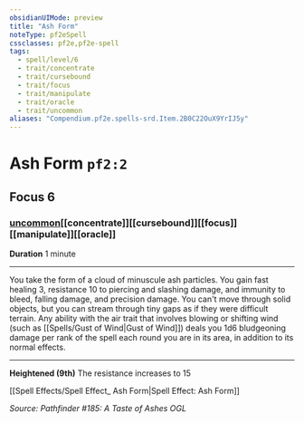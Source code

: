 ```yaml
---
obsidianUIMode: preview
title: "Ash Form"
noteType: pf2eSpell
cssclasses: pf2e,pf2e-spell
tags:
  - spell/level/6
  - trait/concentrate
  - trait/cursebound
  - trait/focus
  - trait/manipulate
  - trait/oracle
  - trait/uncommon
aliases: "Compendium.pf2e.spells-srd.Item.2B0C22OuX9YrIJ5y" 
---
```

# Ash Form  `pf2:2`  
## Focus 6
### [uncommon](uncommon "Uncommon Rarity Trait")[[concentrate]][[cursebound]][[focus]][[manipulate]][[oracle]]

**Duration** 1 minute
* * * 
You take the form of a cloud of minuscule ash particles. You gain fast healing 3, resistance 10 to piercing and slashing damage, and immunity to bleed, falling damage, and precision damage. You can't move through solid objects, but you can stream through tiny gaps as if they were difficult terrain. Any ability with the air trait that involves blowing or shifting wind (such as [[Spells/Gust of Wind|Gust of Wind]]) deals you 1d6 bludgeoning damage per rank of the spell each round you are in its area, in addition to its normal effects.

* * *

**Heightened (9th)** The resistance increases to 15

[[Spell Effects/Spell Effect_ Ash Form|Spell Effect: Ash Form]]

*Source: Pathfinder #185: A Taste of Ashes*
*OGL*
